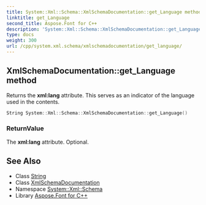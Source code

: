 ```yaml
---
title: System::Xml::Schema::XmlSchemaDocumentation::get_Language method
linktitle: get_Language
second_title: Aspose.Font for C++
description: 'System::Xml::Schema::XmlSchemaDocumentation::get_Language method. Returns the xml:lang attribute. This serves as an indicator of the language used in the contents in C++.'
type: docs
weight: 300
url: /cpp/system.xml.schema/xmlschemadocumentation/get_language/
---
```

## XmlSchemaDocumentation::get_Language method


Returns the **xml:lang** attribute. This serves as an indicator of the language used in the contents.

```cpp
String System::Xml::Schema::XmlSchemaDocumentation::get_Language()
```


### ReturnValue

The **xml:lang** attribute. Optional.

## See Also

* Class [String](../../../system/string/)
* Class [XmlSchemaDocumentation](../)
* Namespace [System::Xml::Schema](../../)
* Library [Aspose.Font for C++](../../../)
